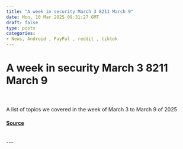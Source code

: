 ```yaml
---
title: "A week in security March 3 8211 March 9"
date: Mon, 10 Mar 2025 09:31:27 GMT
draft: false
type: posts
categories: 
- News, Android , PayPal , reddit , tiktok 
---
```

# A week in security March 3 8211 March 9

<br/>

<br/>
A list of topics we covered in the week of March 3 to March 9 of 2025

#### [Source](https://www.malwarebytes.com/blog/news/2025/03/a-week-in-security-march-3-march-9)

<br/>
---
